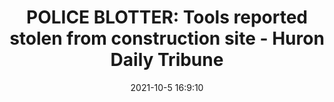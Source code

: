 ---
"title": "POLICE BLOTTER: Tools reported stolen from construction site - Huron Daily Tribune"
"date": "2021-10-5 16:9:10"
"feed_name": "GOOGLENEWSCONSTRUCTION"
"feed_website": "https://news.google.com/search?q=construction%2Bincident&hl=en-US&gl=US&ceid=US:en"
"feed_rss": "https://news.google.com/rss/search?q=construction%2Bincident&hl=en-US&gl=US&ceid=US:en"
"link": "https://www.michigansthumb.com/local-news/article/POLICE-BLOTTER-Tools-reported-stolen-from-16510499.php"
"source": "{'href': 'https://www.michigansthumb.com', 'title': 'Huron Daily Tribune'}"
"file": "_posts/2021-1-1-74eb44566c409929130a92739b944cd85aa8ff75.md"
"accident": "1"
"drilling": "0"
"dead": "0"
"injured": "0"
"arrested": "0"
"place": "unknown place"
"where": "unknown site"
"causes": "unknown"
"place_uri": "unknown place"
---